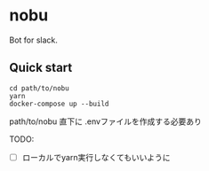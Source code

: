 # nobu

Bot for slack.

## Quick start

    cd path/to/nobu
    yarn
    docker-compose up --build
    
path/to/nobu 直下に .envファイルを作成する必要あり

TODO:
- [ ] ローカルでyarn実行しなくてもいいように

